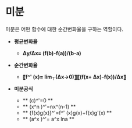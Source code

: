 # 미분

미분은 어떤 함수에 대한 순간변화율을 구하는 역할이다.

- **평균변화율**
    - **Δy/Δx=  (f(b)-f(a))/(b-a)**

- **순간변화율**
    - **〖f^' (x)= lim┬(∆x→0)〗⁡〖(f(x+ ∆x)-f(x))/∆x〗**

- **미분공식**
    - ** (c)^'=0 **
    - ** (x^n )^'=nx^(n-1) **
    - ** {f(x)g(x)}^'=f^' (x)g(x)+f(x)g'(x) **
    - ** (a^x )^'= a^x  ln⁡a **  

